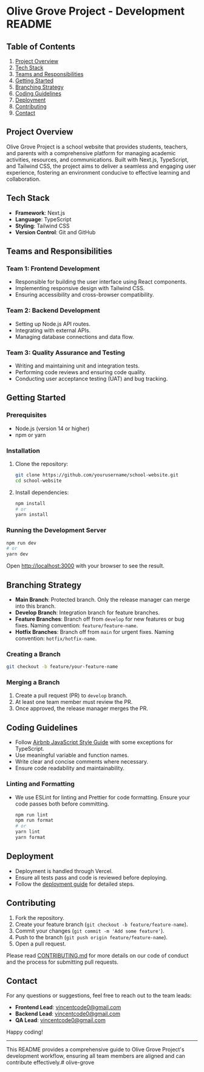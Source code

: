 # Olive Grove Project - Development README

## Table of Contents
1. [Project Overview](#project-overview)
2. [Tech Stack](#tech-stack)
3. [Teams and Responsibilities](#teams-and-responsibilities)
4. [Getting Started](#getting-started)
5. [Branching Strategy](#branching-strategy)
6. [Coding Guidelines](#coding-guidelines)
7. [Deployment](#deployment)
8. [Contributing](#contributing)
9. [Contact](#contact)

## Project Overview
Olive Grove Project is a school website that provides students, teachers, and parents with a comprehensive platform for managing academic activities, resources, and communications. Built with Next.js, TypeScript, and Tailwind CSS, the project aims to deliver a seamless and engaging user experience, fostering an environment conducive to effective learning and collaboration.

## Tech Stack
- **Framework**: Next.js
- **Language**: TypeScript
- **Styling**: Tailwind CSS
- **Version Control**: Git and GitHub

## Teams and Responsibilities
### Team 1: Frontend Development
- Responsible for building the user interface using React components.
- Implementing responsive design with Tailwind CSS.
- Ensuring accessibility and cross-browser compatibility.

### Team 2: Backend Development
- Setting up Node.js API routes.
- Integrating with external APIs.
- Managing database connections and data flow.

### Team 3: Quality Assurance and Testing
- Writing and maintaining unit and integration tests.
- Performing code reviews and ensuring code quality.
- Conducting user acceptance testing (UAT) and bug tracking.

## Getting Started
### Prerequisites
- Node.js (version 14 or higher)
- npm or yarn

### Installation
1. Clone the repository:
   ```bash
   git clone https://github.com/yourusername/school-website.git
   cd school-website
   ```

2. Install dependencies:
   ```bash
   npm install
   # or
   yarn install
   ```

### Running the Development Server
```bash
npm run dev
# or
yarn dev
```
Open [http://localhost:3000](http://localhost:3000) with your browser to see the result.

## Branching Strategy
- **Main Branch**: Protected branch. Only the release manager can merge into this branch.
- **Develop Branch**: Integration branch for feature branches.
- **Feature Branches**: Branch off from `develop` for new features or bug fixes. Naming convention: `feature/feature-name`.
- **Hotfix Branches**: Branch off from `main` for urgent fixes. Naming convention: `hotfix/hotfix-name`.

### Creating a Branch
```bash
git checkout -b feature/your-feature-name
```

### Merging a Branch
1. Create a pull request (PR) to `develop` branch.
2. At least one team member must review the PR.
3. Once approved, the release manager merges the PR.

## Coding Guidelines
- Follow [Airbnb JavaScript Style Guide](https://github.com/airbnb/javascript) with some exceptions for TypeScript.
- Use meaningful variable and function names.
- Write clear and concise comments where necessary.
- Ensure code readability and maintainability.

### Linting and Formatting
- We use ESLint for linting and Prettier for code formatting. Ensure your code passes both before committing.
  ```bash
  npm run lint
  npm run format
  # or
  yarn lint
  yarn format
  ```

## Deployment
- Deployment is handled through Vercel.
- Ensure all tests pass and code is reviewed before deploying.
- Follow the [deployment guide](docs/deployment.md) for detailed steps.

## Contributing
1. Fork the repository.
2. Create your feature branch (`git checkout -b feature/feature-name`).
3. Commit your changes (`git commit -m 'Add some feature'`).
4. Push to the branch (`git push origin feature/feature-name`).
5. Open a pull request.

Please read [CONTRIBUTING.md](CONTRIBUTING.md) for more details on our code of conduct and the process for submitting pull requests.

## Contact
For any questions or suggestions, feel free to reach out to the team leads:
- **Frontend Lead**: vincentcode0@gmail.com
- **Backend Lead**: vincentcode0@gmail.com
- **QA Lead**: vincentcode0@gmail.com

Happy coding!

---

This README provides a comprehensive guide to Olive Grove Project's development workflow, ensuring all team members are aligned and can contribute effectively.# olive-grove
